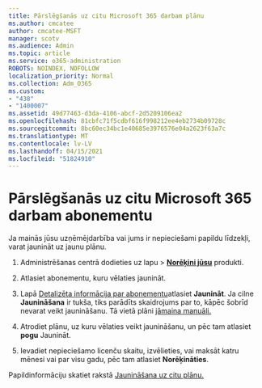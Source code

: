```yaml
---
title: Pārslēgšanās uz citu Microsoft 365 darbam plānu
ms.author: cmcatee
author: cmcatee-MSFT
manager: scotv
ms.audience: Admin
ms.topic: article
ms.service: o365-administration
ROBOTS: NOINDEX, NOFOLLOW
localization_priority: Normal
ms.collection: Adm_O365
ms.custom:
- "438"
- "1400007"
ms.assetid: 49d77463-d3da-4106-abcf-2d5209106ea2
ms.openlocfilehash: 81cbfc71f5cdbf616f998212ee4eb2734b09728c
ms.sourcegitcommit: 8bc60ec34bc1e40685e3976576e04a2623f63a7c
ms.translationtype: MT
ms.contentlocale: lv-LV
ms.lasthandoff: 04/15/2021
ms.locfileid: "51824910"
---
```

# <a name="switch-to-a-different-microsoft-365-for-business-subscription"></a>Pārslēgšanās uz citu Microsoft 365 darbam abonementu

Ja mainās jūsu uzņēmējdarbība vai jums ir nepieciešami papildu līdzekļi, varat jaunināt uz jaunu plānu.
  
1. Administrēšanas centrā dodieties  uz lapu \> **[Norēķini jūsu](https://go.microsoft.com/fwlink/p/?linkid=842054)** produkti.

2. Atlasiet abonementu, kuru vēlaties jaunināt.

3. Lapā [Detalizēta informācija par abonementu](https://admin.microsoft.com/AdminPortal/Home#/subscriptions/webdirect%252F0dbaa202-d590-4529-98c2-a5e2ebaac702)atlasiet **Jaunināt**.  Ja cilne **Jaunināšana** ir tukša, tiks parādīts skaidrojums par to, kāpēc šobrīd nevarat veikt jaunināšanu. Tā vietā plāni [jāmaina manuāli.](https://docs.microsoft.com/microsoft-365/commerce/subscriptions/change-plans-manually?view=o365-worldwide)

4. Atrodiet plānu, uz kuru vēlaties veikt jaunināšanu, un pēc tam atlasiet **pogu** Jaunināt.

5. Ievadiet nepieciešamo licenču skaitu, izvēlieties, vai maksāt katru mēnesi vai par visu gadu, pēc tam atlasiet **Norēķināties**.

Papildinformāciju skatiet rakstā [Jaunināšana uz citu plānu.](https://docs.microsoft.com/microsoft-365/commerce/subscriptions/upgrade-to-different-plan)
